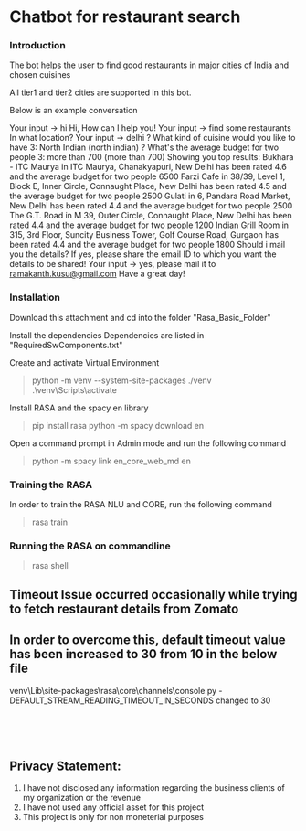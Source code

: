# Chatbot for restaurant search

### Introduction

The bot helps the user to find good restaurants in major cities of India and chosen cuisines

All tier1 and tier2 cities are supported in this bot. 

Below is an example conversation

Your input ->  hi
Hi, How can I help you!
Your input ->  find some restaurants
In what location?
Your input ->  delhi
? What kind of cuisine would you like to have  3: North Indian (north indian)
? What's the average budget for two people  3: more than 700 (more than 700)
Showing you top results:
Bukhara - ITC Maurya in ITC Maurya, Chanakyapuri, New Delhi has been rated 4.6 and the average budget for two people 6500
Farzi Cafe in 38/39, Level 1, Block E, Inner Circle, Connaught Place, New Delhi has been rated 4.5 and the average budget for two people 2500
Gulati in 6, Pandara Road Market, New Delhi has been rated 4.4 and the average budget for two people 2500
The G.T. Road in M 39, Outer Circle, Connaught Place, New Delhi has been rated 4.4 and the average budget for two people 1200
Indian Grill Room in 315, 3rd Floor, Suncity Business Tower, Golf Course Road, Gurgaon has been rated 4.4 and the average budget for two people 1800
Should i mail you the details? If yes, please share the email ID to which you want the details to be shared!
Your input ->  yes, please mail it to ramakanth.kusu@gmail.com
Have a great day!


### Installation

Download this attachment and cd into the folder "Rasa_Basic_Folder"

Install the dependencies
Dependencies are listed in "RequiredSwComponents.txt"

Create and activate Virtual Environment
> python -m venv --system-site-packages ./venv
> .\venv\Scripts\activate

Install RASA and the spacy en library
> pip install rasa
> python -m spacy download en

Open a command prompt in Admin mode and run the following command
> python -m spacy link en_core_web_md en


### Training the RASA 

In order to train the RASA NLU and CORE, run the following command

> rasa train


### Running the RASA on commandline

> rasa shell


## Timeout Issue occurred occasionally while trying to fetch restaurant details from Zomato
## In order to overcome this, default timeout value has been increased to 30 from 10 in the below file
venv\Lib\site-packages\rasa\core\channels\console.py - DEFAULT_STREAM_READING_TIMEOUT_IN_SECONDS changed to 30

<br><br><br>
## Privacy Statement: 
1. I have not disclosed any information regarding the business clients of my organization or the revenue 
2. I have not used any official asset for this project
3. This project is only for non moneterial purposes
